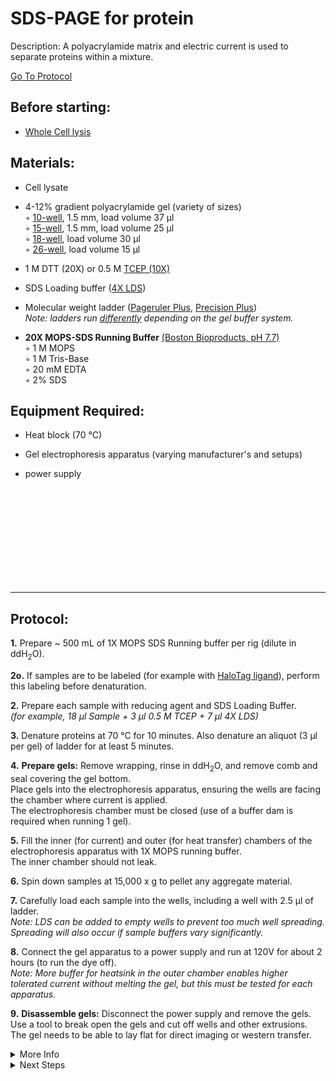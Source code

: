 SDS-PAGE for protein
================================================================================
Description: A polyacrylamide matrix and electric current is used to separate proteins within a mixture.

[Go To Protocol](#protocol)

Before starting:
--------------------------------------------------------------------------------
* [Whole Cell lysis](../Proximity-Labeling/Whole-Cell-Lysis-RIPA.md)

Materials:
--------------------------------------------------------------------------------
  
  * Cell lysate
  
  * 4-12% gradient polyacrylamide gel (variety of sizes)  
    ◦ [10-well](https://www.thermofisher.com/order/catalog/product/NP0335BOX?SID=srch-srp-NP0335BOX#/NP0335BOX?SID=srch-srp-NP0335BOX), 1.5 mm, load volume 37 µl  
    ◦ [15-well](https://www.thermofisher.com/order/catalog/product/NP0336BOX?SID=srch-srp-NP0336BOX#/NP0336BOX?SID=srch-srp-NP0336BOX), 1.5 mm, load volume 25 µl  
    ◦ [18-well](https://www.bio-rad.com/en-us/sku/3450124-4-12-criterion-xt-bis-tris-protein-gel-18-well-30-ul?ID=3450124), load volume 30 µl  
    ◦ [26-well](https://www.bio-rad.com/en-us/sku/3450125-4-12-criterion-xt-bis-tris-protein-gel-26-well-15-ul?ID=3450125), load volume 15 µl  
  
  * 1 M DTT (20X) or 0.5 M [TCEP (10X)](https://www.thermofisher.com/order/catalog/product/77720#/77720)
  
  * SDS Loading buffer ([4X LDS](https://www.thermofisher.com/order/catalog/product/NP0007#/NP0007))
  
  * Molecular weight ladder ([Pageruler Plus](https://www.thermofisher.com/order/catalog/product/26619#/26619), [Precision Plus](https://www.bio-rad.com/en-us/sku/1610374-precision-plus-protein-dual-color-standards-500-ul?ID=1610374))<br/>_Note: ladders run [differently](https://assets.thermofisher.com/TFS-Assets/LSG/figures/BN0810112-LadderMarkers.jpg-650.jpg) depending on the gel buffer system._
  
  * **20X MOPS-SDS Running Buffer** [(Boston Bioproducts, pH 7.7)](https://bostonbioproducts.com/products/mops-sds-running-buffer-20x-bp-178)  
    ◦ 1 M MOPS  
    ◦ 1 M Tris-Base  
    ◦ 20 mM EDTA  
    ◦ 2% SDS  
  
Equipment Required:
--------------------------------------------------------------------------------

  * Heat block (70 °C)
  
  * Gel electrophoresis apparatus (varying manufacturer's and setups)
  
  * power supply

<br/><br/><br/><br/><br/><br/><br/><br/><br/>

<!-- Use <br/> to fill in first page -->

___
Protocol:
--------------------------------------------------------------------------------

**1.** Prepare ~ 500 mL of 1X MOPS SDS Running buffer per rig (dilute in ddH<sub>2</sub>O).

**2o.** If samples are to be labeled (for example with [HaloTag ligand](./Labeling-HaloTag-Samples.md)), perform this labeling before denaturation.

**2.** Prepare each sample with reducing agent and SDS Loading Buffer. <br/>_(for example, 18 µl Sample + 3 µl 0.5 M TCEP + 7 µl 4X LDS)_

**3.** Denature proteins at 70 °C for 10 minutes. Also denature an aliquot (3 µl per gel) of ladder for at least 5 minutes.

**4.** **Prepare gels:** Remove wrapping, rinse in ddH<sub>2</sub>O, and remove comb and seal covering the gel bottom.<br/>Place gels into the electrophoresis apparatus, ensuring the wells are facing the chamber where current is applied.<br/>The electrophoresis chamber must be closed (use of a buffer dam is required when running 1 gel).
    
**5.** Fill the inner (for current) and outer (for heat transfer) chambers of the electrophoresis apparatus with 1X MOPS running buffer.<br/>The inner chamber should not leak.

**6.** Spin down samples at 15,000 x g to pellet any aggregate material.
  
**7.** Carefully load each sample into the wells, including a well with 2.5 µl of ladder. <br/>_Note: LDS can be added to empty wells to prevent too much well spreading. Spreading will also occur if sample buffers vary significantly._

**8.** Connect the gel apparatus to a power supply and run at 120V for about 2 hours (to run the dye off).<br/>_Note: More buffer for heatsink in the outer chamber enables higher tolerated current without melting the gel, but this must be tested for each apparatus._

**9.** **Disassemble gels:** Disconnect the power supply and remove the gels. <br/> Use a tool to break open the gels and cut off wells and other extrusions. <br/> The gel needs to be able to lay flat for direct imaging or western transfer.

<!-- The text below creates dropdown lists for links to next steps or hyperlinks -->

<details>
  <summary>More Info</summary>
  
  <a href="https://en.wikipedia.org/wiki/SDS-PAGE">
Wikipedia</a>  

</details>

<details>
  <summary>Next Steps</summary>

</p> <a href="./Western-Blotting.md">
Western Blotting</a>

</details>
